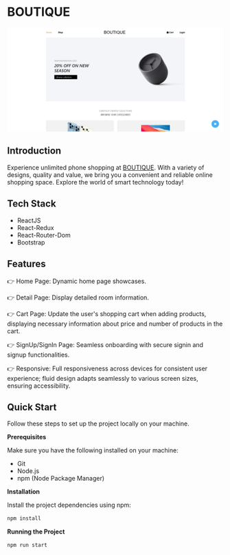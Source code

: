 # BOUTIQUE

![image](image.png)

## Introduction

Experience unlimited phone shopping at [BOUTIQUE](https://rjs-asm03-nguyenhhkiet.vercel.app/). With a variety of designs, quality and value, we bring you a convenient and reliable online shopping space. Explore the world of smart technology today!

## Tech Stack

-   ReactJS
-   React-Redux
-   React-Router-Dom
-   Bootstrap

## Features

👉 Home Page: Dynamic home page showcases.

👉 Detail Page: Display detailed room information.

👉 Cart Page: Update the user's shopping cart when adding products, displaying necessary information about price and number of products in the cart.

👉 SignUp/SignIn Page: Seamless onboarding with secure signin and signup functionalities.

👉 Responsive: Full responsiveness across devices for consistent user experience; fluid design adapts seamlessly to various screen sizes, ensuring accessibility.

## Quick Start

Follow these steps to set up the project locally on your machine.

**Prerequisites**

Make sure you have the following installed on your machine:

-   Git
-   Node.js
-   npm (Node Package Manager)

**Installation**

Install the project dependencies using npm:

```javascript
npm install
```

**Running the Project**

```javascript
npm run start
```
